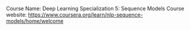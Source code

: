 Course Name: Deep Learning Specialization 5: Sequence Models
Course website: https://www.coursera.org/learn/nlp-sequence-models/home/welcome

